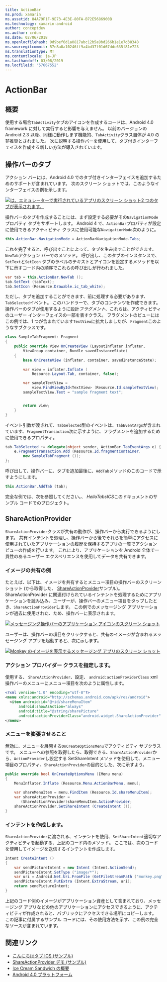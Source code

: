```yaml
---
title: ActionBar
ms.prod: xamarin
ms.assetid: 84A79F1F-9E73-4E3E-80FA-B72E5686900B
ms.technology: xamarin-android
author: conceptdev
ms.author: crdun
ms.date: 02/06/2018
ms.openlocfilehash: 9d9bef6d1a0817abc12b5a9bd266b1e1e7d38348
ms.sourcegitcommit: 57e8a0a10246ff9a4bd37f01d67ddc635f81e723
ms.translationtype: MT
ms.contentlocale: ja-JP
ms.lasthandoff: 03/08/2019
ms.locfileid: "57667552"
---
```

# <a name="actionbar"></a>ActionBar


## <a name="overview"></a>概要

使用する場合`TabActivity`タブのアイコンを作成するコードは、Android 4.0 framework に対して実行すると影響を与えません。 以前のバージョンの Android 2.3 以降、同様に動作します機能的、`TabActivity`クラス自体が 4.0 の非推奨とされました。 次に説明する操作バーを使用して、タブ付きインターフェイスを作成する新しい方法が導入されています。


## <a name="action-bar-tabs"></a>操作バーのタブ

アクション バーには、Android 4.0 でのタブ付きインターフェイスを追加するためのサポートが含まれています。
次のスクリーン ショットでは、このようなインターフェイスの例を示します。

[![は、エミュレーターで実行されているアプリのスクリーン ショット2 つのタブが表示されます。](action-bar-images/25-actionbartabs.png)](action-bar-images/25-actionbartabs.png#lightbox)

操作バーのタブを作成することには、まず設定する必要がその`NavigationMode`プロパティ タブをサポートします。 Android 4 で、`ActionBar`プロパティが設定に使用できるアクティビティ クラスに使用可能な`NavigationMode`次のように。

```csharp
this.ActionBar.NavigationMode = ActionBarNavigationMode.Tabs;
```

これを完了すると、呼び出すことによって、タブを生み出すことができます、`NewTab`アクション バーでのメソッド。 呼び出し、このタブのインスタンスで、`SetText`と`SetIcon` タブのラベルのテキストとアイコンを設定するメソッドを以下に示すコード内の順序でこれらの呼び出しが行われました。

```csharp
var tab = this.ActionBar.NewTab ();
tab.SetText (tabText);
tab.SetIcon (Resource.Drawable.ic_tab_white);
```

ただし、タブを追加することができます、前に処理する必要があります、`TabSelected`イベント。 このハンドラーで、タブのコンテンツを作成できます。操作バーのタブが使用するように設計*フラグメント*、これらは、アクティビティのユーザー インターフェイスの一部を表すクラス。 フラグメントのビューにはこの例では、1 つが含まれています`TextView`に拡大しましたが、`Fragment`このようなサブクラスです。

```csharp
class SampleTabFragment: Fragment
{           
    public override View OnCreateView (LayoutInflater inflater,
        ViewGroup container, Bundle savedInstanceState)
    {
        base.OnCreateView (inflater, container, savedInstanceState);
       
        var view = inflater.Inflate (
            Resource.Layout.Tab, container, false);

        var sampleTextView =
            view.FindViewById<TextView> (Resource.Id.sampleTextView);            
        sampleTextView.Text = "sample fragment text";


        return view;
    }
}
```

イベント引数が渡されて、`TabSelected`型のイベントは、`TabEventArgs`が含まれています、`FragmentTransaction`次に示すように、フラグメントを追加するために使用できるプロパティ。

```csharp
tab.TabSelected += delegate(object sender, ActionBar.TabEventArgs e) {             
    e.FragmentTransaction.Add (Resource.Id.fragmentContainer,
        new SampleTabFragment ());
};
```

呼び出して、操作バーに、タブを追加最後に、`AddTab`メソッドのこのコードで示すようにします。

```csharp
this.ActionBar.AddTab (tab);
```

完全な例では、次を参照してください。、 *HelloTabsICS*このドキュメントのサンプル コードでのプロジェクト。


## <a name="shareactionprovider"></a>ShareActionProvider

`ShareActionProvider`クラスが共有の動作が、操作バーから実行できるようにします。 共有インテントを処理し、操作バーから後でそれらを簡単にアクセスに使用されていたアプリケーションの履歴を保持するアプリの一覧でアクション ビューの作成を行います。 これにより、アプリケーションを Android 全体で一貫性のあるユーザー エクスペリエンスを使用してデータを共有できます。


### <a name="image-sharing-example"></a>イメージの共有の例

たとえば、以下は、イメージを共有するとメニュー項目の操作バーのスクリーン ショット (から取得した、 [ShareActionProvider](https://developer.xamarin.com/samples/monodroid/ShareActionProviderDemo/)サンプル)。 ShareActionProvider に関連付けられているインテントを処理するためにアプリケーションを読み込み、ユーザーが、操作バーのメニュー項目をタップしたとき、`ShareActionProvider`します。 この例でのメッセージング アプリケーションが過去に使用された、ため、操作バーに表示されます。

[![メッセージング操作バーのアプリケーション アイコンのスクリーン ショット](action-bar-images/09-shareactionprovider.png)](action-bar-images/09-shareactionprovider.png#lightbox)


ユーザーは、操作バーの項目をクリックすると、共有のイメージが含まれるメッセージング アプリを起動すると、次に示します。

[![Monkey のイメージを表示するメッセージング アプリのスクリーン ショット](action-bar-images/10-messagewithimage.png)](action-bar-images/10-messagewithimage.png#lightbox)


### <a name="specifying-the-action-provider-class"></a>アクション プロバイダー クラスを指定します。

使用する、 `ShareActionProvider`、設定、 `android:actionProviderClass` xml 操作バーのメニューにメニュー項目を次のように属性します。

```xml
<?xml version="1.0" encoding="utf-8"?>
<menu xmlns:android="http://schemas.android.com/apk/res/android">
  <item android:id="@+id/shareMenuItem"
      android:showAsAction="always"
      android:title="@string/sharePicture"
      android:actionProviderClass="android.widget.ShareActionProvider" />
</menu>
```


### <a name="inflating-the-menu"></a>メニューを膨張させること

無効に、メニューを展開する`OnCreateOptionsMenu`でアクティビティ サブクラスです。 メニューへの参照を取得したら、取得できる、`ShareActionProvider`から、`ActionProvider`し設定する SetShareIntent メソッドを使用して、メニュー項目のプロパティ、`ShareActionProvider`の目的とした、次に示すよう。

```csharp
public override bool OnCreateOptionsMenu (IMenu menu)
{
    MenuInflater.Inflate (Resource.Menu.ActionBarMenu, menu);       
           
    var shareMenuItem = menu.FindItem (Resource.Id.shareMenuItem);           
    var shareActionProvider =
       (ShareActionProvider)shareMenuItem.ActionProvider;
    shareActionProvider.SetShareIntent (CreateIntent ());
}
```


### <a name="creating-the-intent"></a>インテントを作成します。

`ShareActionProvider`に渡される、インテントを使用、`SetShareIntent`適切なアクティビティを起動する、上記のコード内のメソッド。 ここでは、次のコードを使用してイメージを送信するインテントを作成します。

```csharp
Intent CreateIntent ()
{  
    var sendPictureIntent = new Intent (Intent.ActionSend);
    sendPictureIntent.SetType ("image/*");
    var uri = Android.Net.Uri.FromFile (GetFileStreamPath ("monkey.png"));          
    sendPictureIntent.PutExtra (Intent.ExtraStream, uri);
    return sendPictureIntent;
}
```

上記のコード例のイメージがアプリケーション資産として含まれており、メッセージング アプリなどの他のアプリケーションにアクセスできるように、アクティビティが作成されると、パブリックにアクセスできる場所にコピーします。 この記事に付属するサンプル コードには、その使用方法を示す、この例の完全なソースが含まれています。



## <a name="related-links"></a>関連リンク

- [こんにちはタブ ICS (サンプル)](https://developer.xamarin.com/samples/HelloTabsICS/)
- [ShareActionProvider デモ (サンプル)](https://developer.xamarin.com/samples/monodroid/ShareActionProviderDemo/)
- [Ice Cream Sandwich の概要](http://www.android.com/about/ice-cream-sandwich/)
- [Android 4.0 プラットフォーム](https://developer.android.com/sdk/android-4.0.html)
